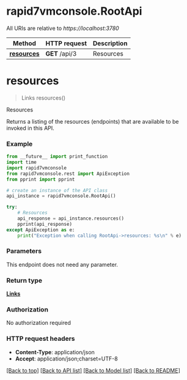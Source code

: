 # rapid7vmconsole.RootApi

All URIs are relative to *https://localhost:3780*

Method | HTTP request | Description
------------- | ------------- | -------------
[**resources**](RootApi.md#resources) | **GET** /api/3 | Resources


# **resources**
> Links resources()

Resources

Returns a listing of the resources (endpoints) that are available to be invoked in this API.

### Example
```python
from __future__ import print_function
import time
import rapid7vmconsole
from rapid7vmconsole.rest import ApiException
from pprint import pprint

# create an instance of the API class
api_instance = rapid7vmconsole.RootApi()

try:
    # Resources
    api_response = api_instance.resources()
    pprint(api_response)
except ApiException as e:
    print("Exception when calling RootApi->resources: %s\n" % e)
```

### Parameters
This endpoint does not need any parameter.

### Return type

[**Links**](Links.md)

### Authorization

No authorization required

### HTTP request headers

 - **Content-Type**: application/json
 - **Accept**: application/json;charset=UTF-8

[[Back to top]](#) [[Back to API list]](../README.md#documentation-for-api-endpoints) [[Back to Model list]](../README.md#documentation-for-models) [[Back to README]](../README.md)

